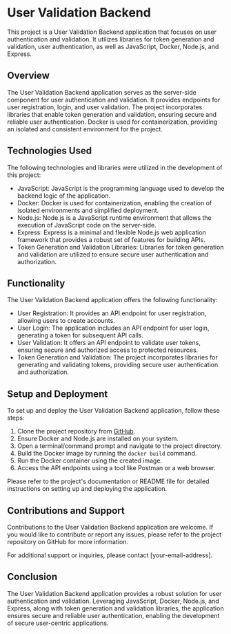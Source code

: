 # User Validation Backend

This project is a User Validation Backend application that focuses on user authentication and validation. It utilizes libraries for token generation and validation, user authentication, as well as JavaScript, Docker, Node.js, and Express.

## Overview

The User Validation Backend application serves as the server-side component for user authentication and validation. It provides endpoints for user registration, login, and user validation. The project incorporates libraries that enable token generation and validation, ensuring secure and reliable user authentication. Docker is used for containerization, providing an isolated and consistent environment for the project.

## Technologies Used

The following technologies and libraries were utilized in the development of this project:

- JavaScript: JavaScript is the programming language used to develop the backend logic of the application.
- Docker: Docker is used for containerization, enabling the creation of isolated environments and simplified deployment.
- Node.js: Node.js is a JavaScript runtime environment that allows the execution of JavaScript code on the server-side.
- Express: Express is a minimal and flexible Node.js web application framework that provides a robust set of features for building APIs.
- Token Generation and Validation Libraries: Libraries for token generation and validation are utilized to ensure secure user authentication and authorization.

## Functionality

The User Validation Backend application offers the following functionality:

- User Registration: It provides an API endpoint for user registration, allowing users to create accounts.
- User Login: The application includes an API endpoint for user login, generating a token for subsequent API calls.
- User Validation: It offers an API endpoint to validate user tokens, ensuring secure and authorized access to protected resources.
- Token Generation and Validation: The project incorporates libraries for generating and validating tokens, providing secure user authentication and authorization.

## Setup and Deployment

To set up and deploy the User Validation Backend application, follow these steps:

1. Clone the project repository from [GitHub](https://github.com/your-repo-link).
2. Ensure Docker and Node.js are installed on your system.
3. Open a terminal/command prompt and navigate to the project directory.
4. Build the Docker image by running the `docker build` command.
5. Run the Docker container using the created image.
6. Access the API endpoints using a tool like Postman or a web browser.

Please refer to the project's documentation or README file for detailed instructions on setting up and deploying the application.

## Contributions and Support

Contributions to the User Validation Backend application are welcome. If you would like to contribute or report any issues, please refer to the project repository on GitHub for more information.

For additional support or inquiries, please contact [your-email-address].

## Conclusion

The User Validation Backend application provides a robust solution for user authentication and validation. Leveraging JavaScript, Docker, Node.js, and Express, along with token generation and validation libraries, the application ensures secure and reliable user authentication, enabling the development of secure user-centric applications.
